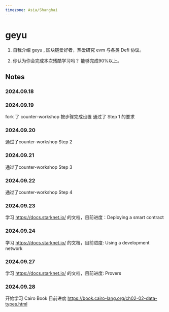 ```yaml
---
timezone: Asia/Shanghai 
---
```


# geyu

1. 自我介绍
   geyu , 区块链爱好者，热爱研究 evm 与各类 Defi 协议。

2. 你认为你会完成本次残酷学习吗？
   能够完成90%以上。

## Notes

<!-- Content_START -->

### 2024.09.18

### 2024.09.19
fork 了 counter-workshop 
按步骤完成设置
通过了 Step 1 的要求
### 2024.09.20
通过了counter-workshop  Step 2 
### 2024.09.21
通过了counter-workshop  Step 3
### 2024.09.22
通过了counter-workshop  Step 4
### 2024.09.23
学习 https://docs.starknet.io/ 的文档，目前进度：Deploying a smart contract
### 2024.09.24
学习 https://docs.starknet.io/ 的文档，目前进度: Using a development network
### 2024.09.27
学习 https://docs.starknet.io/ 的文档，目前进度: Provers
### 2024.09.28
开始学习 Cairo Book 目前进度 https://book.cairo-lang.org/ch02-02-data-types.html
<!-- Content_END -->
